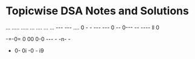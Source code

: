 
# Topicwise DSA Notes and Solutions 
...
.....   ..... ... .... ... ... ---
---   .... 0 - - --- --- 0 -- 0---   -- ---- ll 0

-=-0= 0 00 
0-0 --- - -n- -
- 0- 0i -0 - i9
